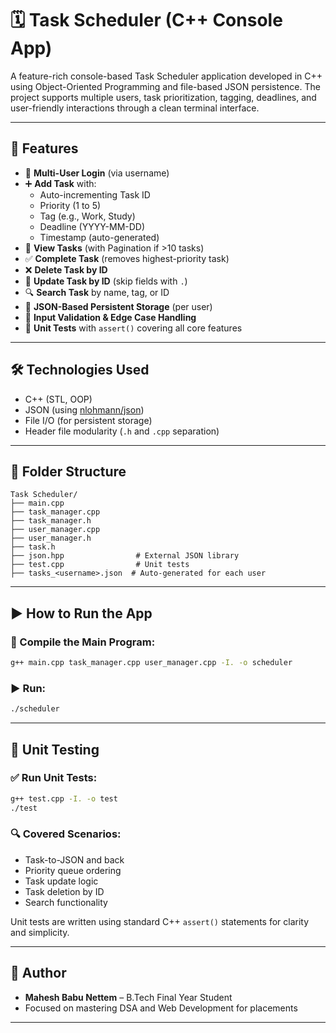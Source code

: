 # 🗓️ Task Scheduler (C++ Console App)

A feature-rich console-based Task Scheduler application developed in C++ using Object-Oriented Programming and file-based JSON persistence. The project supports multiple users, task prioritization, tagging, deadlines, and user-friendly interactions through a clean terminal interface.

---

## 🚀 Features

- 🔐 **Multi-User Login** (via username)
- ➕ **Add Task** with:
  - Auto-incrementing Task ID
  - Priority (1 to 5)
  - Tag (e.g., Work, Study)
  - Deadline (YYYY-MM-DD)
  - Timestamp (auto-generated)
- 📄 **View Tasks** (with Pagination if >10 tasks)
- ✅ **Complete Task** (removes highest-priority task)
- ❌ **Delete Task by ID**
- 🔁 **Update Task by ID** (skip fields with `.`)
- 🔍 **Search Task** by name, tag, or ID
- 💾 **JSON-Based Persistent Storage** (per user)
- 🔎 **Input Validation & Edge Case Handling**
- 🧪 **Unit Tests** with `assert()` covering all core features

---

## 🛠️ Technologies Used

- C++ (STL, OOP)
- JSON (using [nlohmann/json](https://github.com/nlohmann/json))
- File I/O (for persistent storage)
- Header file modularity (`.h` and `.cpp` separation)

---

## 📁 Folder Structure

```
Task Scheduler/
├── main.cpp
├── task_manager.cpp
├── task_manager.h
├── user_manager.cpp
├── user_manager.h
├── task.h
├── json.hpp                # External JSON library
├── test.cpp                # Unit tests
├── tasks_<username>.json  # Auto-generated for each user
```

---

## ▶️ How to Run the App

### 🧮 Compile the Main Program:
```bash
g++ main.cpp task_manager.cpp user_manager.cpp -I. -o scheduler
```

### ▶️ Run:
```bash
./scheduler
```

---

## 🧪 Unit Testing

### ✅ Run Unit Tests:
```bash
g++ test.cpp -I. -o test
./test
```

### 🔍 Covered Scenarios:
- Task-to-JSON and back
- Priority queue ordering
- Task update logic
- Task deletion by ID
- Search functionality

Unit tests are written using standard C++ `assert()` statements for clarity and simplicity.

---

## 🧠 Author

- **Mahesh Babu Nettem** – B.Tech Final Year Student  
- Focused on mastering DSA and Web Development for placements

---

